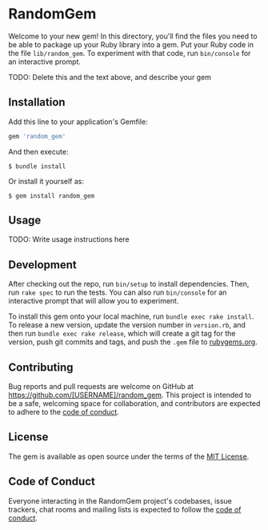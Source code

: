 # RandomGem

Welcome to your new gem! In this directory, you'll find the files you need to be able to package up your Ruby library into a gem. Put your Ruby code in the file `lib/random_gem`. To experiment with that code, run `bin/console` for an interactive prompt.

TODO: Delete this and the text above, and describe your gem

## Installation

Add this line to your application's Gemfile:

```ruby
gem 'random_gem'
```

And then execute:

    $ bundle install

Or install it yourself as:

    $ gem install random_gem

## Usage

TODO: Write usage instructions here

## Development

After checking out the repo, run `bin/setup` to install dependencies. Then, run `rake spec` to run the tests. You can also run `bin/console` for an interactive prompt that will allow you to experiment.

To install this gem onto your local machine, run `bundle exec rake install`. To release a new version, update the version number in `version.rb`, and then run `bundle exec rake release`, which will create a git tag for the version, push git commits and tags, and push the `.gem` file to [rubygems.org](https://rubygems.org).

## Contributing

Bug reports and pull requests are welcome on GitHub at https://github.com/[USERNAME]/random_gem. This project is intended to be a safe, welcoming space for collaboration, and contributors are expected to adhere to the [code of conduct](https://github.com/[USERNAME]/random_gem/blob/master/CODE_OF_CONDUCT.md).


## License

The gem is available as open source under the terms of the [MIT License](https://opensource.org/licenses/MIT).

## Code of Conduct

Everyone interacting in the RandomGem project's codebases, issue trackers, chat rooms and mailing lists is expected to follow the [code of conduct](https://github.com/[USERNAME]/random_gem/blob/master/CODE_OF_CONDUCT.md).
